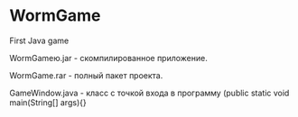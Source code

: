 # WormGame
First Java game

WormGameю.jar - скомпилированное приложение.

WormGame.rar - полный пакет проекта.

GameWindow.java - класс с точкой входа в программу (public static void main(String[] args){}
